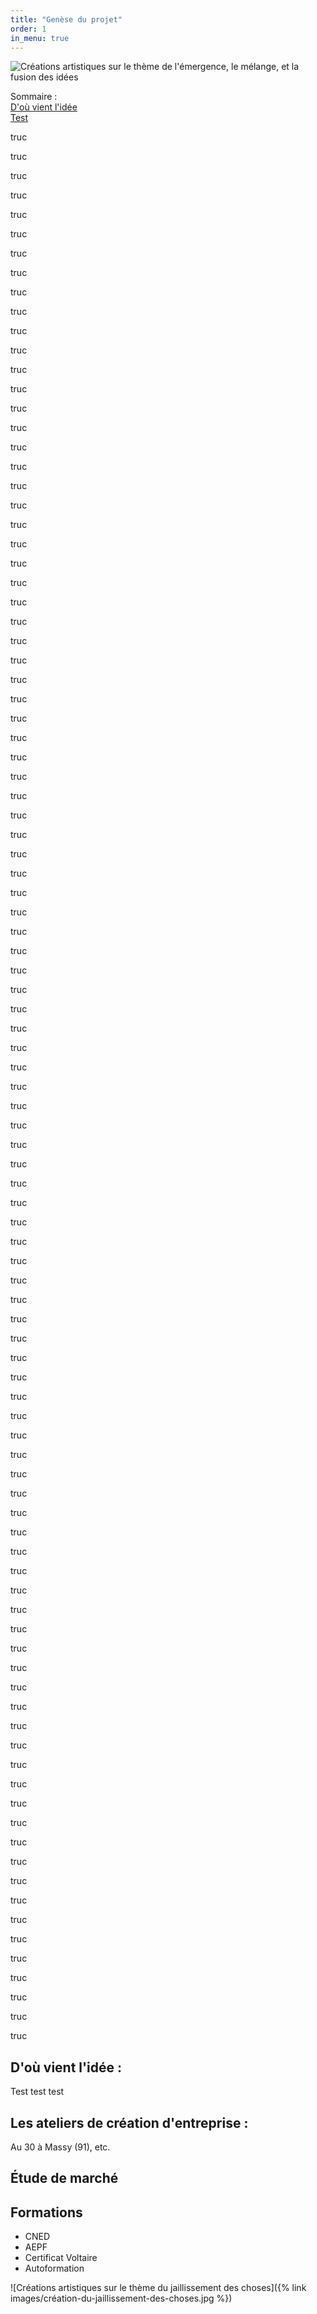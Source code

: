 ```yaml
---
title: "Genèse du projet"
order: 1
in_menu: true
---
```

![Créations artistiques sur le thème de l'émergence, le mélange, et la fusion des idées](/images/créations-comme-des-idées.jpg)


Sommaire :  
[D'où vient l'idée](#idée)  
[Test](#test)


truc

truc

truc

truc

truc

truc

truc

truc

truc

truc

truc

truc

truc

truc

truc

truc

truc

truc

truc

truc

truc

truc

truc

truc

truc

truc

truc

truc

truc

truc

truc

truc

truc


truc

truc

truc

truc

truc

truc

truc

truc

truc

truc

truc

truc

truc

truc

truc

truc

truc

truc

truc

truc

truc

truc

truc

truc

truc

truc

truc

truc

truc

truc

truc

truc

truc


truc

truc

truc

truc

truc

truc

truc

truc

truc

truc

truc

truc

truc

truc

truc

truc

truc

truc

truc

truc

truc

truc

truc

truc

truc

truc

truc

truc

truc

truc

truc

truc

truc






## **D'où vient l'idée :** <a name="idée"></a>

<a name="test"></a> Test test test

## **Les ateliers de création d'entreprise :**

Au 30 à Massy (91), etc.

## **Étude de marché**


## **Formations**

- CNED
- AEPF
- Certificat Voltaire
- Autoformation 


![Créations artistiques sur le thème du jaillissement des choses]({% link images/création-du-jaillissement-des-choses.jpg %}) 